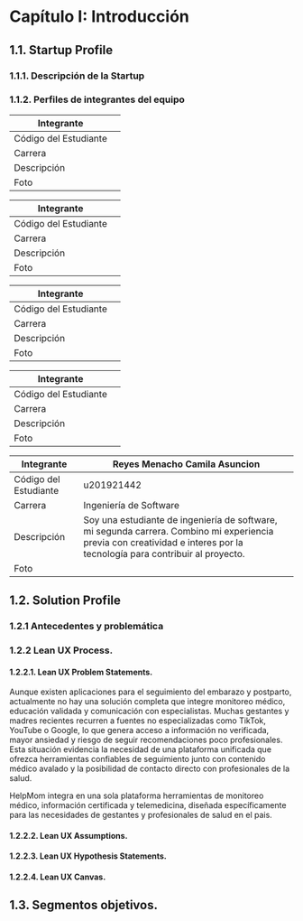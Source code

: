 # Capítulo I: Introducción

## 1.1. Startup Profile

### 1.1.1. Descripción de la Startup

### 1.1.2. Perfiles de integrantes del equipo

| Integrante            |    |
|-----------------------| ----------------------- |
| Código del Estudiante |                   |
| Carrera               |       |
| Descripción           | |
| Foto                  | |

| Integrante            |    |
| --------------------- | ----------------------- |
| Código del Estudiante |                   |
| Carrera               |       |
| Descripción           | |
| Foto                  | |

| Integrante            |    |
| --------------------- | ----------------------- |
| Código del Estudiante |                   |
| Carrera               |       |
| Descripción           | |
| Foto                  | |

| Integrante            |    |
| --------------------- | ----------------------- |
| Código del Estudiante |                   |
| Carrera               |       |
| Descripción           | |
| Foto                  | |

| Integrante            | Reyes Menacho Camila Asuncion                                                                                                                                            |
| --------------------- |--------------------------------------------------------------------------------------------------------------------------------------------------------------------------|
| Código del Estudiante | u201921442                                                                                                                                                               |
| Carrera               | Ingeniería de Software                                                                                                                                                   |
| Descripción           | Soy una estudiante de ingeniería de software, mi segunda carrera. Combino mi experiencia previa con creatividad e interes por la tecnología para contribuir al proyecto. |
| Foto                  |                                                                                                                                                                          |

## 1.2. Solution Profile

### 1.2.1 Antecedentes y problemática

### 1.2.2 Lean UX Process.

#### 1.2.2.1. Lean UX Problem Statements.

Aunque existen aplicaciones para el seguimiento del embarazo y postparto, actualmente no hay una solución completa que integre monitoreo médico, educación validada y comunicación con especialistas. Muchas gestantes y madres recientes recurren a fuentes no especializadas como TikTok, YouTube o Google, lo que genera acceso a información no verificada, mayor ansiedad y riesgo de seguir recomendaciones poco profesionales. Esta situación evidencia la necesidad de una plataforma unificada que ofrezca herramientas confiables de seguimiento junto con contenido médico avalado y la posibilidad de contacto directo con profesionales de la salud.

HelpMom integra en una sola plataforma herramientas de monitoreo médico, información certificada y telemedicina, diseñada específicamente para las necesidades de gestantes y profesionales de salud en el pais.

#### 1.2.2.2. Lean UX Assumptions.

#### 1.2.2.3. Lean UX Hypothesis Statements.

#### 1.2.2.4. Lean UX Canvas.

## 1.3. Segmentos objetivos.